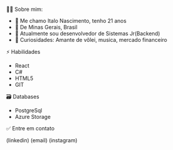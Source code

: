 👦🏽 Sobre mim:
* 👋 Me chamo Italo Nascimento, tenho 21 anos
* 📌 De Minas Gerais, Brasil
* 💼 Atualmente sou desenvolvedor de Sistemas Jr(Backend)
* 🔎 Curiosidades: Amante de vôlei, musica, mercado financeiro

⚡ Habilidades
* React   
* C#    
* HTML5    
* GIT
  
🗃️ Databases
* PostgreSql    
* Azure Storage
  
  
✅ Entre em contato

(linkedin) (email) (instagram)
